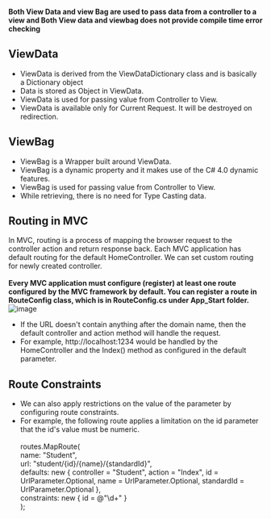 **Both View Data and view Bag are used to pass data from a controller to a view and Both View data and viewbag does not provide compile time error checking**<br/>
## ViewData
* ViewData is derived from the ViewDataDictionary class and is basically a Dictionary object
* Data is stored as Object in ViewData.
* ViewData is used for passing value from Controller to View.
* ViewData is available only for Current Request. It will be destroyed on redirection.

## ViewBag
* ViewBag is a Wrapper built around ViewData.
* ViewBag is a dynamic property and it makes use of the C# 4.0 dynamic features.
* ViewBag is used for passing value from Controller to View.
* While retrieving, there is no need for Type Casting data.

## **Routing in MVC**<br/>
In MVC, routing is a process of mapping the browser request to the controller action and return response back. Each MVC application has default routing for the default HomeController. We can set custom routing for newly created controller.<br/><br/>
**Every MVC application must configure (register) at least one route configured by the MVC framework by default. You can register a route in RouteConfig class, which is in RouteConfig.cs under App_Start folder.**<br/>
![image](https://user-images.githubusercontent.com/86051093/132459480-6f72b1e8-d02f-415c-8ae1-4bb6c98d921e.png)

* If the URL doesn't contain anything after the domain name, then the default controller and action method will handle the request.
* For example, http://localhost:1234 would be handled by the HomeController and the Index() method as configured in the default parameter.

## Route Constraints
* We can also apply restrictions on the value of the parameter by configuring route constraints. 
* For example, the following route applies a limitation on the id parameter that the id's value must be numeric.<br/><br/>
   routes.MapRoute(<br/>
        name: "Student",<br/>
        url: "student/{id}/{name}/{standardId}",<br/>
        defaults: new { controller = "Student", action = "Index", id = UrlParameter.Optional, name = UrlParameter.Optional, standardId = UrlParameter.Optional },<br/>
        constraints: new { id = @"\d+" }<br/>
    );<br/>

